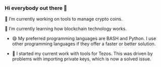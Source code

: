 ### Hi everybody out there 🖖

<!--
**ztenretep/ztenretep** is a ✨ _special_ ✨ repository because its `README.md` (this file) appears on your GitHub profile.

Here are some ideas to get you started:

- 🔭 I’m currently working on tools to manage crypto coins ...
- 🌱 I’m currently learning how blockchain technology works ...
- 👯 I’m looking to collaborate on ...
- 🤔 I’m looking for help with ...
- 💬 Ask me about ...
- 📫 How to reach me: ...
- 😄 Pronouns: ... 
- ⚡ Fun fact: ...
-->
🔭 I’m currently working on tools to manage crypto coins.

🌱 I’m currently learning how blockchain technology works.

- 😄 My preferred programming languages are BASH and Python. I use other programming languages if they offer a faster or better solution.

- 👋 I started my current work with tools for Tezos. This was driven by problems with importing private keys, which is now a solved issue.



